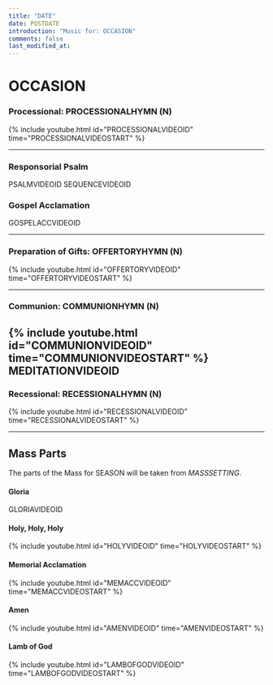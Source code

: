 ```yaml
---
title: "DATE"
date: POSTDATE
introduction: "Music for: OCCASION"
comments: false
last_modified_at: 
---
```


# OCCASION

### Processional: PROCESSIONALHYMN (N)

{% include youtube.html id="PROCESSIONALVIDEOID" time="PROCESSIONALVIDEOSTART" %} <br>

---

### Responsorial Psalm

PSALMVIDEOID
SEQUENCEVIDEOID
### Gospel Acclamation

GOSPELACCVIDEOID

---

### Preparation of Gifts: OFFERTORYHYMN (N)

{% include youtube.html id="OFFERTORYVIDEOID" time="OFFERTORYVIDEOSTART" %} <br>

---

### Communion: COMMUNIONHYMN (N)

{% include youtube.html id="COMMUNIONVIDEOID" time="COMMUNIONVIDEOSTART" %} <br>
MEDITATIONVIDEOID
---

### Recessional: RECESSIONALHYMN (N)

{% include youtube.html id="RECESSIONALVIDEOID" time="RECESSIONALVIDEOSTART" %} <br>

---

## Mass Parts

The parts of the Mass for SEASON will be taken from *MASSSETTING*.

#### Gloria

GLORIAVIDEOID


#### Holy, Holy, Holy

{% include youtube.html id="HOLYVIDEOID" time="HOLYVIDEOSTART" %} <br>


#### Memorial Acclamation

{% include youtube.html id="MEMACCVIDEOID" time="MEMACCVIDEOSTART" %} <br>


#### Amen

{% include youtube.html id="AMENVIDEOID" time="AMENVIDEOSTART" %} <br>


#### Lamb of God

{% include youtube.html id="LAMBOFGODVIDEOID" time="LAMBOFGODVIDEOSTART" %}
